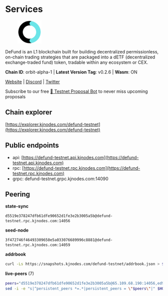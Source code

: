 # Services

<figure><img src="https://raw.githubusercontent.com/kj89/cosmos-images/main/logos/defund.png" alt=""><figcaption></figcaption></figure>

DeFund is an L1 blockchain built for building decentralized permissionless,  on-chain trading strategies that are packaged into a dETF (decentralized  exchange-traded fund) token, tradable within any ecosystem or CEX.

**Chain ID**: orbit-alpha-1 | **Latest Version Tag**: v0.2.6 | **Wasm**: ON

[Website](https://www.defund.app) | [Discord](https://discord.gg/FV26pRPZ3P) | [Twitter](https://twitter.com/defund_finance)



Subscribe to our free [🤖 Testnet Proposal Bot](https://t.me/kjnodes_testnet_proposal_bot) to never miss upcoming proposals


## Chain explorer
[https://explorer.kjnodes.com/defund-testnet](https://explorer.kjnodes.com/defund-testnet)

## Public endpoints

* api: [https://defund-testnet.api.kjnodes.com](https://defund-testnet.api.kjnodes.com)
* rpc: [https://defund-testnet.rpc.kjnodes.com](https://defund-testnet.rpc.kjnodes.com)
* grpc: defund-testnet.grpc.kjnodes.com:14090

## Peering

**state-sync**

```text
d5519e378247dfb61dfe90652d1fe3e2b3005a5b@defund-testnet.rpc.kjnodes.com:14056
```

**seed-node**

```text
3f472746f46493309650e5a033076689996c8881@defund-testnet.rpc.kjnodes.com:14059
```

**addrbook**
```bash
curl -Ls https://snapshots.kjnodes.com/defund-testnet/addrbook.json > $HOME/.defund/config/addrbook.json
```

**live-peers** (7)
```bash
peers="d5519e378247dfb61dfe90652d1fe3e2b3005a5b@65.109.68.190:14056,ed9d651a48968b4c3c8e8f01e15dbb451eed195a@5.75.138.108:26656,ba0abf77c2dec230a7ae06b32d1abf63dbd48642@5.9.82.120:60656,bc934501cffc27940d96e7775b6b8ae5122604ab@185.185.80.195:28656,7c459f88962a4d07d7ccd6d0c94f891bb7a7ada0@65.109.26.21:13656,04ff1f98174b35960d8bc2d10bf0da1406f7028b@194.146.12.215:27656,e3c348467a8c88c0f65e2ca8a71875d2a384b8b4@185.16.39.19:60656"
sed -i -e "s|^persistent_peers *=.*|persistent_peers = \"$peers\"|" $HOME/.defund/config/config.toml
```
